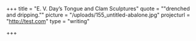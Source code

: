 +++
title = "E. V. Day’s Tongue and Clam Sculptures"
quote = "\"drenched and dripping.\""
picture = "/uploads/155_untitled-abalone.jpg"
projecturl = "http://test.com"
type = "writing"

+++
